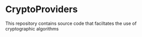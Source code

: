 # CryptoProviders
This repository contains source code that faciltates the use of cryptographic algorithms
